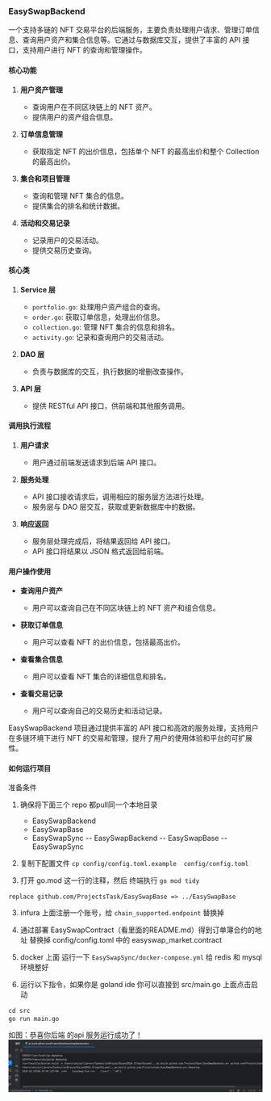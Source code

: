 ### EasySwapBackend

一个支持多链的 NFT 交易平台的后端服务，主要负责处理用户请求、管理订单信息、查询用户资产和集合信息等。它通过与数据库交互，提供了丰富的 API 接口，支持用户进行 NFT 的查询和管理操作。

#### 核心功能

1. **用户资产管理**
   - 查询用户在不同区块链上的 NFT 资产。
   - 提供用户的资产组合信息。

2. **订单信息管理**
   - 获取指定 NFT 的出价信息，包括单个 NFT 的最高出价和整个 Collection 的最高出价。
   
3. **集合和项目管理**
   - 查询和管理 NFT 集合的信息。
   - 提供集合的排名和统计数据。

4. **活动和交易记录**
   - 记录用户的交易活动。
   - 提供交易历史查询。

#### 核心类

1. **Service 层**
   - `portfolio.go`: 处理用户资产组合的查询。
   - `order.go`: 获取订单信息，处理出价信息。
   - `collection.go`: 管理 NFT 集合的信息和排名。
   - `activity.go`: 记录和查询用户的交易活动。

2. **DAO 层**
   - 负责与数据库的交互，执行数据的增删改查操作。

3. **API 层**
   - 提供 RESTful API 接口，供前端和其他服务调用。

#### 调用执行流程

1. **用户请求**
   - 用户通过前端发送请求到后端 API 接口。

2. **服务处理**
   - API 接口接收请求后，调用相应的服务层方法进行处理。
   - 服务层与 DAO 层交互，获取或更新数据库中的数据。

4. **响应返回**
   - 服务层处理完成后，将结果返回给 API 接口。
   - API 接口将结果以 JSON 格式返回给前端。

#### 用户操作使用

- **查询用户资产**
  - 用户可以查询自己在不同区块链上的 NFT 资产和组合信息。

- **获取订单信息**
  - 用户可以查看 NFT 的出价信息，包括最高出价。

- **查看集合信息**
  - 用户可以查看 NFT 集合的详细信息和排名。

- **查看交易记录**
  - 用户可以查询自己的交易历史和活动记录。

EasySwapBackend 项目通过提供丰富的 API 接口和高效的服务处理，支持用户在多链环境下进行 NFT 的交易和管理，提升了用户的使用体验和平台的可扩展性。

#### 如何运行项目

准备条件

1. 确保将下面三个 repo 都pull同一个本地目录
   - EasySwapBackend
   - EasySwapBase
   - EasySwapSync
     -- EasySwapBackend
     -- EasySwapBase
     -- EasySwapSync

2. 复制下配置文件 `cp config/config.toml.example  config/config.toml`

3. 打开 go.mod 这一行的注释，然后 终端执行 `go mod tidy`

```shell
replace github.com/ProjectsTask/EasySwapBase => ../EasySwapBase
```

3. infura 上面注册一个账号，给 `chain_supported.endpoint` 替换掉

4. 通过部署 EasySwapContract（看里面的README.md）得到订单簿合约的地址 替换掉 config/config.toml 中的 easyswap_market.contract 

5. docker 上面 运行一下 `EasySwapSync/docker-compose.yml` 给 redis 和 mysql 环境整好

6. 运行以下指令，如果你是 goland ide 你可以直接到 src/main.go 上面点击启动

```shell
cd src
go run main.go
```

如图：恭喜你后端 的api 服务运行成功了！
![img.png](img.png)
